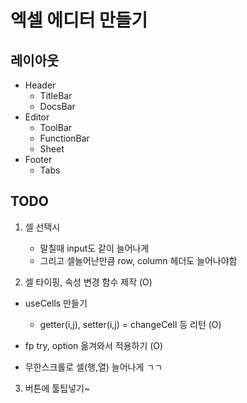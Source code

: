 # 엑셀 에디터 만들기

## 레이아웃

- Header
  - TitleBar
  - DocsBar
- Editor
  - ToolBar
  - FunctionBar
  - Sheet
- Footer
  - Tabs

## TODO 
1. 셀 선택시
   - 말칠때 input도 같이 늘어나게
   - 그리고 셀늘어난만큼 row, column 헤더도 늘어나야함

2. 셀 타이핑, 속성 변경 함수 제작 (O)
- useCells 만들기
  - getter(i,j), setter(i,j) = changeCell 등 리턴 (O)

- fp try, option 옮겨와서 적용하기 (O)

- 무한스크롤로 셀(행,열) 늘어나게 ㄱㄱ

3. 버튼에 툴팁넣기~